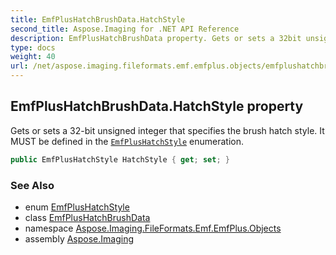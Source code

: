 ```yaml
---
title: EmfPlusHatchBrushData.HatchStyle
second_title: Aspose.Imaging for .NET API Reference
description: EmfPlusHatchBrushData property. Gets or sets a 32bit unsigned integer that specifies the brush hatch style. It MUST be defined in the EmfPlusHatchStyle enumeration
type: docs
weight: 40
url: /net/aspose.imaging.fileformats.emf.emfplus.objects/emfplushatchbrushdata/hatchstyle/
---
```

## EmfPlusHatchBrushData.HatchStyle property

Gets or sets a 32-bit unsigned integer that specifies the brush hatch style. It MUST be defined in the [`EmfPlusHatchStyle`](../../../aspose.imaging.fileformats.emf.emfplus.consts/emfplushatchstyle/) enumeration.

```csharp
public EmfPlusHatchStyle HatchStyle { get; set; }
```

### See Also

* enum [EmfPlusHatchStyle](../../../aspose.imaging.fileformats.emf.emfplus.consts/emfplushatchstyle/)
* class [EmfPlusHatchBrushData](../)
* namespace [Aspose.Imaging.FileFormats.Emf.EmfPlus.Objects](../../emfplushatchbrushdata/)
* assembly [Aspose.Imaging](../../../)


